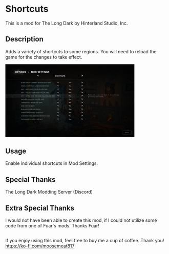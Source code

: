 # Shortcuts
This is a mod for The Long Dark by Hinterland Studio, Inc.

## Description
Adds a variety of shortcuts to some regions.  You will need to reload the game for the changes to take effect.

<img src="https://github.com/moosemeat817/images/blob/main/ShortcutsMenu.png" width="80%">


## Usage
Enable individual shortcuts in Mod Settings.


## Special Thanks
The Long Dark Modding Server (Discord)

## Extra Special Thanks
I would not have been able to create this mod, if I could not utilize some code from one of Fuar's mods.  Thanks Fuar!  


## 
If you enjoy using this mod, feel free to buy me a cup of coffee.  Thank you!
https://ko-fi.com/moosemeat817
